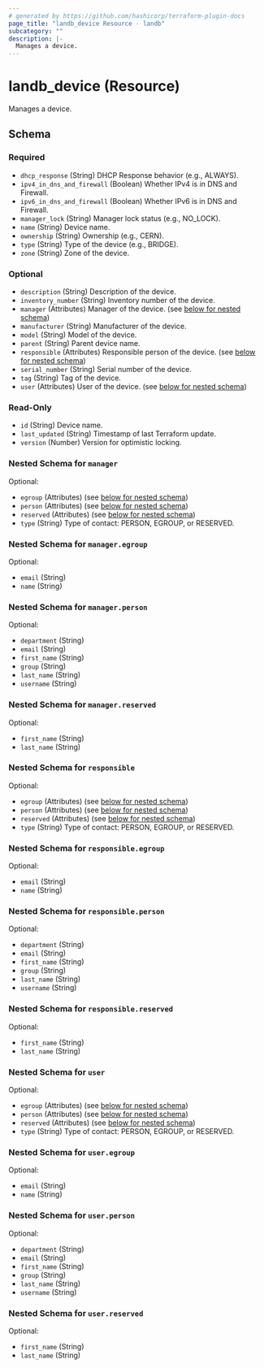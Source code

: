 ```yaml
---
# generated by https://github.com/hashicorp/terraform-plugin-docs
page_title: "landb_device Resource - landb"
subcategory: ""
description: |-
  Manages a device.
---
```


# landb_device (Resource)

Manages a device.



<!-- schema generated by tfplugindocs -->
## Schema

### Required

- `dhcp_response` (String) DHCP Response behavior (e.g., ALWAYS).
- `ipv4_in_dns_and_firewall` (Boolean) Whether IPv4 is in DNS and Firewall.
- `ipv6_in_dns_and_firewall` (Boolean) Whether IPv6 is in DNS and Firewall.
- `manager_lock` (String) Manager lock status (e.g., NO_LOCK).
- `name` (String) Device name.
- `ownership` (String) Ownership (e.g., CERN).
- `type` (String) Type of the device (e.g., BRIDGE).
- `zone` (String) Zone of the device.

### Optional

- `description` (String) Description of the device.
- `inventory_number` (String) Inventory number of the device.
- `manager` (Attributes) Manager of the device. (see [below for nested schema](#nestedatt--manager))
- `manufacturer` (String) Manufacturer of the device.
- `model` (String) Model of the device.
- `parent` (String) Parent device name.
- `responsible` (Attributes) Responsible person of the device. (see [below for nested schema](#nestedatt--responsible))
- `serial_number` (String) Serial number of the device.
- `tag` (String) Tag of the device.
- `user` (Attributes) User of the device. (see [below for nested schema](#nestedatt--user))

### Read-Only

- `id` (String) Device name.
- `last_updated` (String) Timestamp of last Terraform update.
- `version` (Number) Version for optimistic locking.

<a id="nestedatt--manager"></a>
### Nested Schema for `manager`

Optional:

- `egroup` (Attributes) (see [below for nested schema](#nestedatt--manager--egroup))
- `person` (Attributes) (see [below for nested schema](#nestedatt--manager--person))
- `reserved` (Attributes) (see [below for nested schema](#nestedatt--manager--reserved))
- `type` (String) Type of contact: PERSON, EGROUP, or RESERVED.

<a id="nestedatt--manager--egroup"></a>
### Nested Schema for `manager.egroup`

Optional:

- `email` (String)
- `name` (String)


<a id="nestedatt--manager--person"></a>
### Nested Schema for `manager.person`

Optional:

- `department` (String)
- `email` (String)
- `first_name` (String)
- `group` (String)
- `last_name` (String)
- `username` (String)


<a id="nestedatt--manager--reserved"></a>
### Nested Schema for `manager.reserved`

Optional:

- `first_name` (String)
- `last_name` (String)



<a id="nestedatt--responsible"></a>
### Nested Schema for `responsible`

Optional:

- `egroup` (Attributes) (see [below for nested schema](#nestedatt--responsible--egroup))
- `person` (Attributes) (see [below for nested schema](#nestedatt--responsible--person))
- `reserved` (Attributes) (see [below for nested schema](#nestedatt--responsible--reserved))
- `type` (String) Type of contact: PERSON, EGROUP, or RESERVED.

<a id="nestedatt--responsible--egroup"></a>
### Nested Schema for `responsible.egroup`

Optional:

- `email` (String)
- `name` (String)


<a id="nestedatt--responsible--person"></a>
### Nested Schema for `responsible.person`

Optional:

- `department` (String)
- `email` (String)
- `first_name` (String)
- `group` (String)
- `last_name` (String)
- `username` (String)


<a id="nestedatt--responsible--reserved"></a>
### Nested Schema for `responsible.reserved`

Optional:

- `first_name` (String)
- `last_name` (String)



<a id="nestedatt--user"></a>
### Nested Schema for `user`

Optional:

- `egroup` (Attributes) (see [below for nested schema](#nestedatt--user--egroup))
- `person` (Attributes) (see [below for nested schema](#nestedatt--user--person))
- `reserved` (Attributes) (see [below for nested schema](#nestedatt--user--reserved))
- `type` (String) Type of contact: PERSON, EGROUP, or RESERVED.

<a id="nestedatt--user--egroup"></a>
### Nested Schema for `user.egroup`

Optional:

- `email` (String)
- `name` (String)


<a id="nestedatt--user--person"></a>
### Nested Schema for `user.person`

Optional:

- `department` (String)
- `email` (String)
- `first_name` (String)
- `group` (String)
- `last_name` (String)
- `username` (String)


<a id="nestedatt--user--reserved"></a>
### Nested Schema for `user.reserved`

Optional:

- `first_name` (String)
- `last_name` (String)
